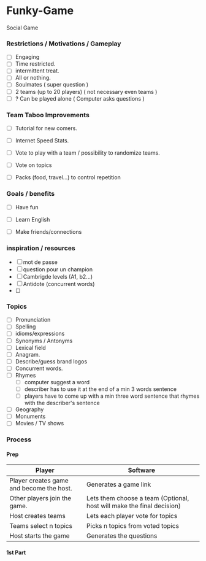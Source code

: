 # Funky-Game
Social Game

### Restrictions / Motivations / Gameplay
- [ ] Engaging
- [ ] Time restricted.
- [ ] intermittent treat.
- [ ] All or nothing.
- [ ] Soulmates ( super question )
- [ ] 2 teams (up to 20 players) ( not necessary even teams )
- [ ] ? Can be played alone ( Computer asks questions )

### Team Taboo Improvements
- [ ] Tutorial for new comers.
- [ ] Internet Speed Stats.
- [ ] Vote to play with a team / possibility to randomize teams.
- [ ] Vote on topics
- [ ] Packs (food, travel...) to control repetition


### Goals / benefits
- [ ] Have fun
- [ ] Learn English
- [ ] Make friends/connections


### inspiration / resources
- [ ] mot de passe
- [ ] question pour un champion
- [ ] Cambrigde levels (A1, b2...)
- [ ] Antidote (concurrent words)
- [ ] 


### Topics
- [ ] Pronunciation
- [ ] Spelling
- [ ] idioms/expressions
- [ ] Synonyms / Antonyms
- [ ] Lexical field
- [ ] Anagram.
- [ ] Describe/guess brand logos
- [ ] Concurrent words.
- [ ] Rhymes 
	- [ ]  computer suggest a word
	- [ ]  describer has to use it at the end of a min 3 words sentence
	- [ ]   players have to come up with a min three word sentence that rhymes with the describer's sentence
- [ ] Geography
- [ ] Monuments
- [ ] Movies / TV shows

### Process

#### Prep

| Player  | Software |
| ------------- | ------------- |
| Player creates game and become the host.  | Generates a game link  |
| Other players join the game.  | Lets them choose a team (Optional, host will make the final decision)  |
| Host creates teams | Lets each player vote for topics |
| Teams select n topics | Picks n topics from voted topics |
| Host starts the game | Generates the questions |

#### 1st Part
